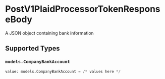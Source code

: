 # PostV1PlaidProcessorTokenResponseBody

A JSON object containing bank information


## Supported Types

### `models.CompanyBankAccount`

```python
value: models.CompanyBankAccount = /* values here */
```

